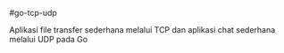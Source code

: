#go-tcp-udp

Aplikasi file transfer sederhana melalui TCP dan aplikasi chat sederhana melalui UDP pada Go
